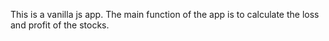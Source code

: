 This is a vanilla js app. The main function of the app is to calculate the loss and profit of the stocks. 